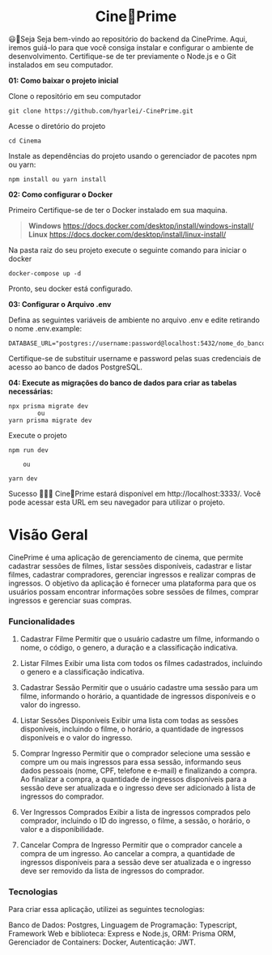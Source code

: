<h1 align="center">Cine🍿Prime</h1>

:smiley::rocket:Seja Seja bem-vindo ao repositório do backend da CinePrime. Aqui, iremos guiá-lo para que você consiga instalar e configurar o ambiente de desenvolvimento. Certifique-se de ter previamente o Node.js e o Git instalados em seu computador.

**01: Como baixar  o projeto inicial**

Clone o repositório em seu computador

    git clone https://github.com/hyarlei/-CinePrime.git

Acesse o diretório do projeto

    cd Cinema

Instale as dependências do projeto usando o gerenciador de pacotes npm ou yarn:

    npm install ou yarn install

**02: Como configurar o Docker**

Primeiro Certifique-se de ter o Docker instalado em sua maquina.

> **Windows** https://docs.docker.com/desktop/install/windows-install/
>**Linux** https://docs.docker.com/desktop/install/linux-install/

Na pasta raiz do seu projeto execute o seguinte comando para iniciar o docker

    docker-compose up -d

Pronto, seu docker está configurado.

**03: Configurar o Arquivo .env**

Defina as seguintes variáveis de ambiente no arquivo .env e edite retirando o nome .env.example:

    DATABASE_URL="postgres://username:password@localhost:5432/nome_do_banco"

Certifique-se de substituir username e password pelas suas credenciais de acesso ao banco de dados PostgreSQL.

**04: Execute as migrações do banco de dados para criar as tabelas necessárias:**

    npx prisma migrate dev
		    ou
    yarn prisma migrate dev

Execute o projeto

    npm run dev

	    ou

    yarn dev

Sucesso :rocket::rocket::rocket: Cine🍿Prime estará disponível em http://localhost:3333/. Você pode acessar esta URL em seu navegador para utilizar o projeto.

# Visão Geral

CinePrime é uma aplicação de gerenciamento de cinema, que permite cadastrar sessões de filmes, listar sessões disponíveis, cadastrar e listar filmes, cadastrar compradores, gerenciar ingressos e realizar compras de ingressos. O objetivo da aplicação é fornecer uma plataforma para que os usuários possam encontrar informações sobre sessões de filmes, comprar ingressos e gerenciar suas compras.

### Funcionalidades

1. Cadastrar Filme
Permitir que o usuário cadastre um filme, informando o nome, o código, o genero, a duração e a classificação indicativa.

2. Listar Filmes
Exibir uma lista com todos os filmes cadastrados, incluindo o genero e a classificação indicativa.

3. Cadastrar Sessão
Permitir que o usuário cadastre uma sessão para um filme, informando o horário, a quantidade de ingressos disponíveis e o valor do ingresso.

4. Listar Sessões Disponíveis
Exibir uma lista com todas as sessões disponíveis, incluindo o filme, o horário, a quantidade de ingressos disponíveis e o valor do ingresso.

5. Comprar Ingresso
Permitir que o comprador selecione uma sessão e compre um ou mais ingressos para essa sessão, informando seus dados pessoais (nome, CPF, telefone e e-mail) e finalizando a compra. Ao finalizar a compra, a quantidade de ingressos disponíveis para a sessão deve ser atualizada e o ingresso deve ser adicionado à lista de ingressos do comprador.

6. Ver Ingressos Comprados
Exibir a lista de ingressos comprados pelo comprador, incluindo o ID do ingresso, o filme, a sessão, o horário, o valor e a disponibilidade.

7. Cancelar Compra de Ingresso
Permitir que o comprador cancele a compra de um ingresso. Ao cancelar a compra, a quantidade de ingressos disponíveis para a sessão deve ser atualizada e o ingresso deve ser removido da lista de ingressos do comprador.

### Tecnologias

Para criar essa aplicação, utilizei as seguintes tecnologias:

Banco de Dados: Postgres,
Linguagem de Programação: Typescript,
Framework Web e biblioteca: Express e Node.js,
ORM: Prisma ORM,
Gerenciador de Containers: Docker,
Autenticação: JWT.
